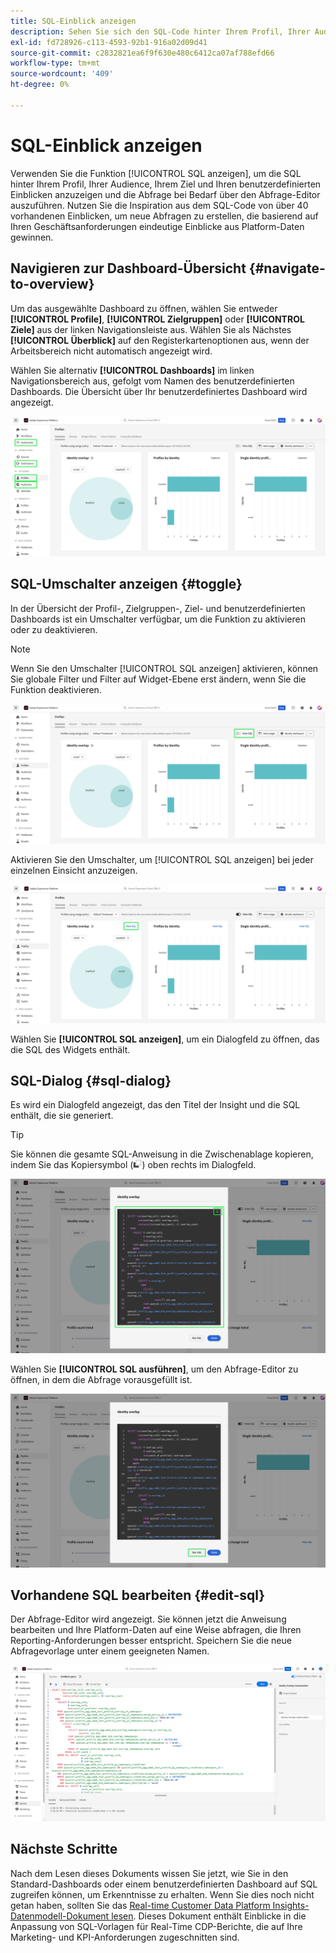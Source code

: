 ```yaml
---
title: SQL-Einblick anzeigen
description: Sehen Sie sich den SQL-Code hinter Ihrem Profil, Ihrer Audience, Ihrem Ziel und Ihren benutzerdefinierten Einblicken an und führen Sie die Abfrage bei Bedarf über den Abfrage-Editor aus.
exl-id: fd728926-c113-4593-92b1-916a02d09d41
source-git-commit: c2832821ea6f9f630e480c6412ca07af788efd66
workflow-type: tm+mt
source-wordcount: '409'
ht-degree: 0%

---
```


# SQL-Einblick anzeigen

Verwenden Sie die Funktion [!UICONTROL SQL anzeigen], um die SQL hinter Ihrem Profil, Ihrer Audience, Ihrem Ziel und Ihren benutzerdefinierten Einblicken anzuzeigen und die Abfrage bei Bedarf über den Abfrage-Editor auszuführen. Nutzen Sie die Inspiration aus dem SQL-Code von über 40 vorhandenen Einblicken, um neue Abfragen zu erstellen, die basierend auf Ihren Geschäftsanforderungen eindeutige Einblicke aus Platform-Daten gewinnen.

## Navigieren zur Dashboard-Übersicht {#navigate-to-overview}

Um das ausgewählte Dashboard zu öffnen, wählen Sie entweder **[!UICONTROL Profile]**, **[!UICONTROL Zielgruppen]** oder **[!UICONTROL Ziele]** aus der linken Navigationsleiste aus. Wählen Sie als Nächstes **[!UICONTROL Überblick]** auf den Registerkartenoptionen aus, wenn der Arbeitsbereich nicht automatisch angezeigt wird.

Wählen Sie alternativ **[!UICONTROL Dashboards]** im linken Navigationsbereich aus, gefolgt vom Namen des benutzerdefinierten Dashboards. Die Übersicht über Ihr benutzerdefiniertes Dashboard wird angezeigt.

![Die Experience Platform-Benutzeroberfläche mit [!UICONTROL Profilen], [!UICONTROL Zielgruppen], [!UICONTROL Ziele] und [!UICONTROL Dashboards] hervorgehoben.](./images/view-sql/dashboard-navigation.png)

## SQL-Umschalter anzeigen {#toggle}

In der Übersicht der Profil-, Zielgruppen-, Ziel- und benutzerdefinierten Dashboards ist ein Umschalter verfügbar, um die Funktion zu aktivieren oder zu deaktivieren.

>[!NOTE]
>
>Wenn Sie den Umschalter [!UICONTROL SQL anzeigen] aktivieren, können Sie globale Filter und Filter auf Widget-Ebene erst ändern, wenn Sie die Funktion deaktivieren.

![Der Umschalter [!UICONTROL SQL anzeigen] ist hervorgehoben.](./images/view-sql/view-sql-toggle.png)

Aktivieren Sie den Umschalter, um [!UICONTROL SQL anzeigen] bei jeder einzelnen Einsicht anzuzeigen.

![Ein Einblick mit hervorgehobener [!UICONTROL SQL anzeigen].](./images/view-sql/insight-view-sql.png)

Wählen Sie **[!UICONTROL SQL anzeigen]**, um ein Dialogfeld zu öffnen, das die SQL des Widgets enthält.

## SQL-Dialog {#sql-dialog}

Es wird ein Dialogfeld angezeigt, das den Titel der Insight und die SQL enthält, die sie generiert.

>[!TIP]
>
>Sie können die gesamte SQL-Anweisung in die Zwischenablage kopieren, indem Sie das Kopiersymbol (![das Kopiersymbol) auswählen.](/help/images/icons/copy.png)) oben rechts im Dialogfeld.

![Ein Insight-Dialogfeld mit hervorgehobener SQL-Anweisung.](./images/view-sql/sql-dialog.png)

Wählen Sie **[!UICONTROL SQL ausführen]**, um den Abfrage-Editor zu öffnen, in dem die Abfrage vorausgefüllt ist.

![Ein Insight-Dialogfeld mit hervorgehobenem [!UICONTROL SQL ausführen].](./images/view-sql/run-sql.png)

## Vorhandene SQL bearbeiten {#edit-sql}

Der Abfrage-Editor wird angezeigt. Sie können jetzt die Anweisung bearbeiten und Ihre Platform-Daten auf eine Weise abfragen, die Ihren Reporting-Anforderungen besser entspricht. Speichern Sie die neue Abfragevorlage unter einem geeigneten Namen.

![Der Abfrage-Editor mit der ausgewählten Insight SQL vorausgefüllt.](./images/view-sql/edit-sql.png)

## Nächste Schritte

Nach dem Lesen dieses Dokuments wissen Sie jetzt, wie Sie in den Standard-Dashboards oder einem benutzerdefinierten Dashboard auf SQL zugreifen können, um Erkenntnisse zu erhalten. Wenn Sie dies noch nicht getan haben, sollten Sie das [Real-time Customer Data Platform Insights-Datenmodell-Dokument lesen](./data-models/cdp-insights-data-model-b2c.md). Dieses Dokument enthält Einblicke in die Anpassung von SQL-Vorlagen für Real-Time CDP-Berichte, die auf Ihre Marketing- und KPI-Anforderungen zugeschnitten sind.

